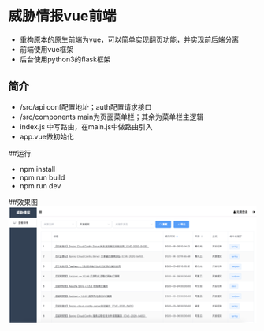 # 威胁情报vue前端
-   重构原本的原生前端为vue，可以简单实现翻页功能，并实现前后端分离
-   前端使用vue框架
-   后台使用python3的flask框架

## 简介
-   /src/api conf配置地址；auth配置请求接口
-   /src/components main为页面菜单栏；其余为菜单栏主逻辑
-   index.js 中写路由，在main.js中做路由引入
-   app.vue做初始化

##运行
-   npm install
-   npm run build
-   npm run dev

##效果图
![效果图](../后台flask/other/前端效果图.png "效果图")


